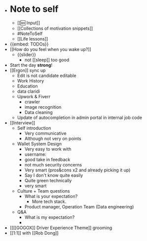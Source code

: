- # Note to self
    - [[🆕 Input]]
    - [[Collections of motivation snippets]]
    - #NoteToSelf
    - [[Life lessons]]
- {{embed: TODOs}}
- [[How do you feel when you wake up?]]
    - {{slider}}
        - not [[sleep]] too good
- Start the day **strong**!
- [[Ergon]] sync up
    - Edit is not candidate editable
    - Work History
    - Education
    - data claridi
    - Upwork & Fiverr
        - crawler
        - image recognition
        - Data cleaning
    - Update of autocompletion in admin portal in internal job code
- [[Interview]]
    - Self introduction
        - Very communicative
        - Although not very on points
    - Wallet System Design
        - Very easy to work with
        - username:
        - good take in feedback
        - not much security concerns
        - Very smart (pros&cons x2 and already picking it up)
        - Say I don't know quite easily
        - Quite green technically
        - very smart
    - Culture + Team questions 
        - What is your expectation?
            - More tech stack.
        - Product manager, Operation Team (Data engineering)
    - Q&A
        - What is my expectation?
        - 
- [[[[GOGOX]] Driver Experience Theme]] grooming
- [[1:1]] with [[Rob Dong]]
